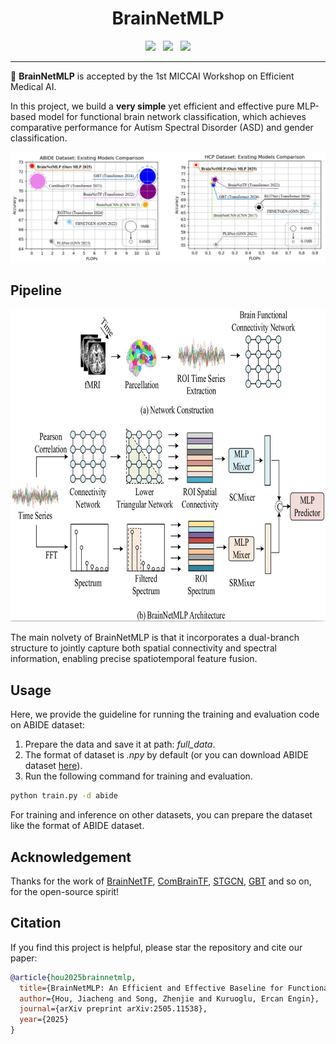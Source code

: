 <h1 align="center">BrainNetMLP</h1>


<p align="center">
  <a href="https://arxiv.org/pdf/2505.11538"><img src="https://img.shields.io/badge/Paper-arXiv-b31b1b.svg"></a>
  &nbsp;
  <a href="https://github.com/JayceonHo/BrainNetMLP"><img src="https://img.shields.io/badge/Website-ProjectPage-A55D35"></a>
  &nbsp;
  <a href="https://www.nitrc.org/"><img src="https://img.shields.io/badge/Resource-Dataset-EFBF6A.svg"></a>
</p>

---

📢 **BrainNetMLP** is accepted by the 1st MICCAI Workshop on Efficient Medical AI.

In this project, we build a **very simple** yet efficient and effective pure MLP-based model for functional brain network classification, 
which achieves comparative performance for Autism Spectral Disorder (ASD) and gender classification.

![teaser](./fig/compare.png)

## Pipeline

<img src="./fig/pipeline.jpg" width="800" height="500" float: center>

The main nolvety of BrainNetMLP is that it incorporates a dual-branch structure to jointly capture both spatial connectivity and spectral information, 
enabling precise spatiotemporal feature fusion.  


## Usage
Here, we provide the guideline for running the training and evaluation code on ABIDE dataset:

1. Prepare the data and save it at path: *full_data*.
2. The format of dataset is *.npy* by default (or you can download ABIDE dataset [here](https://drive.google.com/file/d/14UGsikYH_SQ-d_GvY2Um2oEHw3WNxDY3/view?usp=sharing)).
3. Run the following command for training and evaluation.
```bash
python train.py -d abide
```
For training and inference on other datasets, you can prepare the dataset like the format of ABIDE dataset.

## Acknowledgement
Thanks for the work of [BrainNetTF](https://github.com/Wayfear/BrainNetworkTransformer/), [ComBrainTF](https://github.com/ubc-tea/Com-BrainTF), [STGCN](https://github.com/sgadgil6/cnslab_fmri), [GBT](https://github.com/CUHK-AIM-Group/GBT) and so on, for the open-source spirit!

## Citation

If you find this project is helpful, please star the repository and cite our paper:

```bibtex
@article{hou2025brainnetmlp,
  title={BrainNetMLP: An Efficient and Effective Baseline for Functional Brain Network Classification},
  author={Hou, Jiacheng and Song, Zhenjie and Kuruoglu, Ercan Engin},
  journal={arXiv preprint arXiv:2505.11538},
  year={2025}
}
